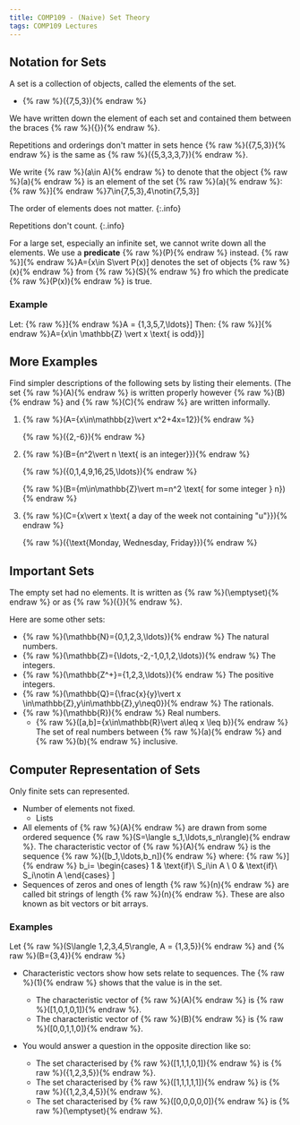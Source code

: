 ```yaml
---
title: COMP109 - (Naive) Set Theory
tags: COMP109 Lectures
---
```

## Notation for Sets
A set is a collection of objects, called the elements of the set. 

* {% raw %}\(\{7,5,3\}\){% endraw %}

We have written down the element of each set and contained them between the braces {% raw %}\(\{\}\){% endraw %}.

Repetitions and orderings don't matter in sets hence {% raw %}\(\{7,5,3\}\){% endraw %} is the same as {% raw %}\(\{5,3,3,3,7\}\){% endraw %}. 

We write {% raw %}\(a\in A\){% endraw %} to denote that the object {% raw %}\(a\){% endraw %} is an element of the set {% raw %}\(a\){% endraw %}: {% raw %}\]{% endraw %}7\in\{7,5,3\},4\notin\{7,5,3\}\]

The order of elements does not matter.
{:.info}

Repetitions don't count.
{:.info}

For a large set, especially an infinite set, we cannot write down all the elements. We use a **predicate** {% raw %}\(P\){% endraw %} instead.
{% raw %}\]{% endraw %}A=\{x\in S\vert P(x)\]
denotes the set of objects {% raw %}\(x\){% endraw %} from {% raw %}\(S\){% endraw %} fro which the predicate {% raw %}\(P(x)\){% endraw %} is true.

### Example
Let:
{% raw %}\]{% endraw %}A = \{1,3,5,7,\ldots\}\]
Then:
{% raw %}\]{% endraw %}A=\{x\in \mathbb{Z} \vert x \text{ is odd}\}\]

## More Examples
Find simpler descriptions of the following sets by listing their elements. (The set {% raw %}\(A\){% endraw %} is written properly however {% raw %}\(B\){% endraw %} and {% raw %}\(C\){% endraw %} are written informally.

1. {% raw %}\(A=\{x\in\mathbb{z}\vert x^2+4x=12\}\){% endraw %}

	{% raw %}\(\{2,-6\}\){% endraw %}
1. {% raw %}\(B=\{n^2\vert n \text{ is an integer}\}\){% endraw %}

	{% raw %}\(\{0,1,4,9,16,25,\ldots\}\){% endraw %}
	
	{% raw %}\(B=\{m\in\mathbb{Z}\vert m=n^2 \text{ for some integer } n\}\){% endraw %}
	
1. {% raw %}\(C=\{x\vert x \text{ a day of the week not containing "u"}\}\){% endraw %}
	
	{% raw %}\(\{\text{Monday, Wednesday, Friday}\}\){% endraw %}
	
## Important Sets
The empty set had no elements. It is written as {% raw %}\(\emptyset\){% endraw %} or as {% raw %}\(\{\}\){% endraw %}. 

Here are some other sets:

* {% raw %}\(\mathbb{N}=\{0,1,2,3,\ldots\}\){% endraw %} The natural numbers.
* {% raw %}\(\mathbb{Z}=\{\ldots,-2,-1,0,1,2,\ldots\}\){% endraw %} The integers.
* {% raw %}\(\mathbb{Z^+}=\{1,2,3,\ldots\}\){% endraw %} The positive integers.
* {% raw %}\(\mathbb{Q}=\{\frac{x}{y}\vert x \in\mathbb{Z},y\in\mathbb{Z},y\neq0\}\){% endraw %} The rationals.
* {% raw %}\(\mathbb{R}\){% endraw %} Real numbers.
	* {% raw %}\([a,b]=\{x\in\mathbb{R}\vert a\leq x \leq b\}\){% endraw %} The set of real numbers between {% raw %}\(a\){% endraw %} and {% raw %}\(b\){% endraw %} inclusive.
	
## Computer Representation of Sets
Only finite sets can represented.

* Number of elements not fixed.
	* Lists
* All elements of {% raw %}\(A\){% endraw %} are drawn from some ordered sequence {% raw %}\(S=\langle s_1,\ldots,s_n\rangle\){% endraw %}. The characteristic vector of {% raw %}\(A\){% endraw %} is the sequence {% raw %}\([b_1,\ldots,b_n]\){% endraw %} where:
{% raw %}\]{% endraw %}
    b_i=
    \begin{cases}
      1 & \text{if}\ S_i\in A \\
      0 & \text{if}\ S_i\notin A
    \end{cases}
\]
* Sequences of zeros and ones of length {% raw %}\(n\){% endraw %} are called bit strings of length {% raw %}\(n\){% endraw %}. These are also known as bit vectors or bit arrays.

### Examples
Let {% raw %}\(S\langle 1,2,3,4,5\rangle, A = \{1,3,5\}\){% endraw %} and {% raw %}\(B=\{3,4\}\){% endraw %}

* Characteristic vectors show how sets relate to sequences. The {% raw %}\(1\){% endraw %} shows that the value is in the set.
	* The characteristic vector of {% raw %}\(A\){% endraw %} is {% raw %}\([1,0,1,0,1]\){% endraw %}. 
	* The characteristic vector of {% raw %}\(B\){% endraw %} is {% raw %}\([0,0,1,1,0]\){% endraw %}.
	
* You would answer a question in the opposite direction like so:
	* The set characterised by {% raw %}\([1,1,1,0,1]\){% endraw %} is {% raw %}\(\{1,2,3,5\}\){% endraw %}.
	* The set characterised by {% raw %}\([1,1,1,1,1]\){% endraw %} is {% raw %}\(\{1,2,3,4,5\}\){% endraw %}.
	* The set characterised by {% raw %}\([0,0,0,0,0]\){% endraw %} is {% raw %}\(\emptyset\){% endraw %}.
